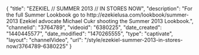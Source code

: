 {
    "title": "EZEKIEL \/\/ SUMMER 2013 \/\/ IN STORES NOW",
    "description": "For the full Summer Lookbook go to http:\/\/ezekielusa.com\/lookbook\/summer-2013 Ezekiel advocate Michael Cukr shooting the Summer 2013 Lookbook.",
    "channelid": "3764789",
    "videoid": "6380225",
    "date_created": "1440445577",
    "date_modified": "1470265555",
    "type": "captivate",
    "layout": "channelVideo",
    "url": "\/style\/ezekiel-summer-2013-in-stores-now\/3764789-6380225"
}